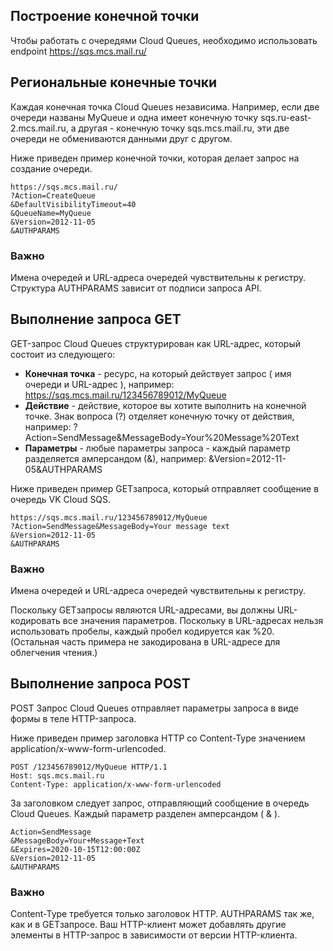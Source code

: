 ## Построение конечной точки

Чтобы работать с очередями Cloud Queues, необходимо использовать endpoint https://sqs.mcs.mail.ru/

## Региональные конечные точки

Каждая конечная точка Cloud Queues независима. Например, если две очереди названы MyQueue и одна имеет конечную точку sqs.ru-east-2.mcs.mail.ru, а другая - конечную точку sqs.mcs.mail.ru, эти две очереди не обмениваются данными друг с другом.

Ниже приведен пример конечной точки, которая делает запрос на создание очереди.

```
https://sqs.mcs.mail.ru/   
?Action=CreateQueue
&DefaultVisibilityTimeout=40
&QueueName=MyQueue
&Version=2012-11-05
&AUTHPARAMS
```

### Важно

Имена очередей и URL-адреса очередей чувствительны к регистру. Структура AUTHPARAMS зависит от подписи запроса API.

## Выполнение запроса GET

GET-запрос Cloud Queues структурирован как URL-адрес, который состоит из следующего:

- **Конечная точка** - ресурс, на который действует запрос ( имя очереди и URL-адрес ), например: https://sqs.mcs.mail.ru/123456789012/MyQueue
- **Действие** - действие, которое вы хотите выполнить на конечной точке. Знак вопроса (?) отделяет конечную точку от действия, например: ?Action=SendMessage&MessageBody=Your%20Message%20Text
- **Параметры** - любые параметры запроса - каждый параметр разделяется амперсандом (&), например: &Version=2012-11-05&AUTHPARAMS

Ниже приведен пример GETзапроса, который отправляет сообщение в очередь VK Cloud SQS.

```
https://sqs.mcs.mail.ru/123456789012/MyQueue
?Action=SendMessage&MessageBody=Your message text
&Version=2012-11-05
&AUTHPARAMS
```

### Важно

Имена очередей и URL-адреса очередей чувствительны к регистру.

Поскольку GETзапросы являются URL-адресами, вы должны URL-кодировать все значения параметров. Поскольку в URL-адресах нельзя использовать пробелы, каждый пробел кодируется как %20. (Остальная часть примера не закодирована в URL-адресе для облегчения чтения.)

## Выполнение запроса POST

POST Запрос Cloud Queues отправляет параметры запроса в виде формы в теле HTTP-запроса.

Ниже приведен пример заголовка HTTP со Content-Type значением application/x-www-form-urlencoded.

```
POST /123456789012/MyQueue HTTP/1.1
Host: sqs.mcs.mail.ru
Content-Type: application/x-www-form-urlencoded
```

За заголовком следует запрос, отправляющий сообщение в очередь Cloud Queues. Каждый параметр разделен амперсандом ( & ).

```
Action=SendMessage
&MessageBody=Your+Message+Text
&Expires=2020-10-15T12:00:00Z
&Version=2012-11-05
&AUTHPARAMS
```

### Важно

Content-Type требуется только заголовок HTTP. AUTHPARAMS так же, как и в GETзапросе. Ваш HTTP-клиент может добавлять другие элементы в HTTP-запрос в зависимости от версии HTTP-клиента.
